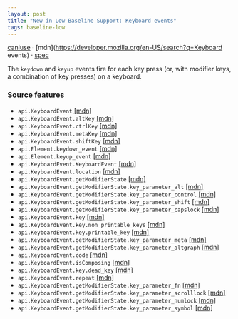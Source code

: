 ```yaml
---
layout: post
title: "New in Low Baseline Support: Keyboard events"
tags: baseline-low
---
```


[caniuse](https://caniuse.com/?search=keyboard-events) · [mdn](https://developer.mozilla.org/en-US/search?q=Keyboard events) · [spec](https://w3c.github.io/uievents/#events-keyboardevents)

The `keydown` and `keyup` events fire for each key press (or, with modifier keys, a combination of key presses) on a keyboard.

### Source features

- ``api.KeyboardEvent`` [[mdn]](https://developer.mozilla.org/en-US/search?q=api.KeyboardEvent)
- ``api.KeyboardEvent.altKey`` [[mdn]](https://developer.mozilla.org/en-US/search?q=api.KeyboardEvent.altKey)
- ``api.KeyboardEvent.ctrlKey`` [[mdn]](https://developer.mozilla.org/en-US/search?q=api.KeyboardEvent.ctrlKey)
- ``api.KeyboardEvent.metaKey`` [[mdn]](https://developer.mozilla.org/en-US/search?q=api.KeyboardEvent.metaKey)
- ``api.KeyboardEvent.shiftKey`` [[mdn]](https://developer.mozilla.org/en-US/search?q=api.KeyboardEvent.shiftKey)
- ``api.Element.keydown_event`` [[mdn]](https://developer.mozilla.org/en-US/search?q=api.Element.keydown_event)
- ``api.Element.keyup_event`` [[mdn]](https://developer.mozilla.org/en-US/search?q=api.Element.keyup_event)
- ``api.KeyboardEvent.KeyboardEvent`` [[mdn]](https://developer.mozilla.org/en-US/search?q=api.KeyboardEvent.KeyboardEvent)
- ``api.KeyboardEvent.location`` [[mdn]](https://developer.mozilla.org/en-US/search?q=api.KeyboardEvent.location)
- ``api.KeyboardEvent.getModifierState`` [[mdn]](https://developer.mozilla.org/en-US/search?q=api.KeyboardEvent.getModifierState)
- ``api.KeyboardEvent.getModifierState.key_parameter_alt`` [[mdn]](https://developer.mozilla.org/en-US/search?q=api.KeyboardEvent.getModifierState.key_parameter_alt)
- ``api.KeyboardEvent.getModifierState.key_parameter_control`` [[mdn]](https://developer.mozilla.org/en-US/search?q=api.KeyboardEvent.getModifierState.key_parameter_control)
- ``api.KeyboardEvent.getModifierState.key_parameter_shift`` [[mdn]](https://developer.mozilla.org/en-US/search?q=api.KeyboardEvent.getModifierState.key_parameter_shift)
- ``api.KeyboardEvent.getModifierState.key_parameter_capslock`` [[mdn]](https://developer.mozilla.org/en-US/search?q=api.KeyboardEvent.getModifierState.key_parameter_capslock)
- ``api.KeyboardEvent.key`` [[mdn]](https://developer.mozilla.org/en-US/search?q=api.KeyboardEvent.key)
- ``api.KeyboardEvent.key.non_printable_keys`` [[mdn]](https://developer.mozilla.org/en-US/search?q=api.KeyboardEvent.key.non_printable_keys)
- ``api.KeyboardEvent.key.printable_key`` [[mdn]](https://developer.mozilla.org/en-US/search?q=api.KeyboardEvent.key.printable_key)
- ``api.KeyboardEvent.getModifierState.key_parameter_meta`` [[mdn]](https://developer.mozilla.org/en-US/search?q=api.KeyboardEvent.getModifierState.key_parameter_meta)
- ``api.KeyboardEvent.getModifierState.key_parameter_altgraph`` [[mdn]](https://developer.mozilla.org/en-US/search?q=api.KeyboardEvent.getModifierState.key_parameter_altgraph)
- ``api.KeyboardEvent.code`` [[mdn]](https://developer.mozilla.org/en-US/search?q=api.KeyboardEvent.code)
- ``api.KeyboardEvent.isComposing`` [[mdn]](https://developer.mozilla.org/en-US/search?q=api.KeyboardEvent.isComposing)
- ``api.KeyboardEvent.key.dead_key`` [[mdn]](https://developer.mozilla.org/en-US/search?q=api.KeyboardEvent.key.dead_key)
- ``api.KeyboardEvent.repeat`` [[mdn]](https://developer.mozilla.org/en-US/search?q=api.KeyboardEvent.repeat)
- ``api.KeyboardEvent.getModifierState.key_parameter_fn`` [[mdn]](https://developer.mozilla.org/en-US/search?q=api.KeyboardEvent.getModifierState.key_parameter_fn)
- ``api.KeyboardEvent.getModifierState.key_parameter_scrolllock`` [[mdn]](https://developer.mozilla.org/en-US/search?q=api.KeyboardEvent.getModifierState.key_parameter_scrolllock)
- ``api.KeyboardEvent.getModifierState.key_parameter_numlock`` [[mdn]](https://developer.mozilla.org/en-US/search?q=api.KeyboardEvent.getModifierState.key_parameter_numlock)
- ``api.KeyboardEvent.getModifierState.key_parameter_symbol`` [[mdn]](https://developer.mozilla.org/en-US/search?q=api.KeyboardEvent.getModifierState.key_parameter_symbol)
